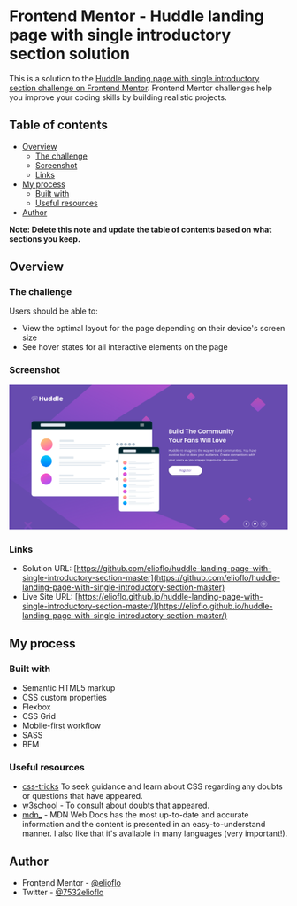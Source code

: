 # Frontend Mentor - Huddle landing page with single introductory section solution

This is a solution to the [Huddle landing page with single introductory section challenge on Frontend Mentor](https://www.frontendmentor.io/challenges/huddle-landing-page-with-a-single-introductory-section-B_2Wvxgi0). Frontend Mentor challenges help you improve your coding skills by building realistic projects. 

## Table of contents

- [Overview](#overview)
  - [The challenge](#the-challenge)
  - [Screenshot](#screenshot)
  - [Links](#links)
- [My process](#my-process)
  - [Built with](#built-with)
  - [Useful resources](#useful-resources)
- [Author](#author)

**Note: Delete this note and update the table of contents based on what sections you keep.**

## Overview

### The challenge

Users should be able to:

- View the optimal layout for the page depending on their device's screen size
- See hover states for all interactive elements on the page

### Screenshot

![](./screenshot.png)

### Links

- Solution URL: [https://github.com/elioflo/huddle-landing-page-with-single-introductory-section-master](https://github.com/elioflo/huddle-landing-page-with-single-introductory-section-master)
- Live Site URL: [https://elioflo.github.io/huddle-landing-page-with-single-introductory-section-master/](https://elioflo.github.io/huddle-landing-page-with-single-introductory-section-master/)

## My process

### Built with

- Semantic HTML5 markup
- CSS custom properties
- Flexbox
- CSS Grid
- Mobile-first workflow
- SASS
- BEM

### Useful resources

- [css-tricks](https://css-tricks.com/) To seek guidance and learn about CSS regarding any doubts or questions that have appeared.
- [w3school](https://www.w3schools.com/) - To consult about doubts that appeared.
- [mdn_](https://developer.mozilla.org/en-US/) - MDN Web Docs has the most up-to-date and accurate information and the content is presented in an easy-to-understand manner. I also like that it's available in many languages (very important!).

## Author

- Frontend Mentor - [@elioflo](https://www.frontendmentor.io/profile/elioflo)
- Twitter - [@7532elioflo](https://twitter.com/7532elioflo)